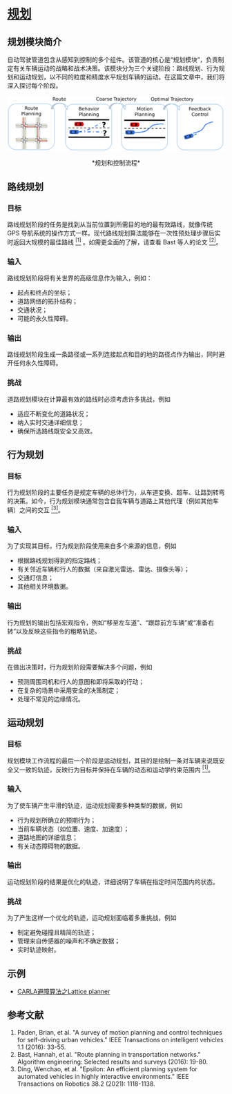 # [规划](https://tis.ios.ac.cn/iss/docs/Algorithms/Planning/)

## 规划模块简介
自动驾驶管道包含从感知到控制的多个组件。该管道的核心是“规划模块”，负责制定有关车辆运动的战略和战术决策。该模块分为三个关键阶段：路线规划、行为规划和运动规划，以不同的粒度和精度水平规划车辆的运动。在这篇文章中，我们将深入探讨每个阶段。

![kine_bicycle_model](../img/ecosys_iss/planning_pipeline.png)
 
<center> *规划和控制流程* </center>
<p> </p>

## 路线规划 <a name="route"/>

### 目标

路线规划阶段的任务是找到从当前位置到所需目的地的最有效路线，就像传统 GPS 导航系统的操作方式一样。现代路线规划算法能够在一次性预处理步骤后实时返回大规模的最佳路线 <a href="#ref1"><sup>[1]</sup></a> 。如需更全面的了解，请查看 Bast 等人的论文 <a href="#ref2"><sup>[2]</sup></a>。


### 输入
路线规划阶段将有关世界的高级信息作为输入，例如：

- 起点和终点的坐标；
- 道路网络的拓扑结构；
- 交通状况；
- 可能的永久性障碍。

### 输出
路线规划阶段生成一条路径或一系列连接起点和目的地的路径点作为输出，同时避开任何永久性障碍。

### 挑战
道路规划模块在计算最有效的路线时必须考虑许多挑战，例如

- 适应不断变化的道路状况；
- 纳入实时交通详细信息；
- 确保所选路线既安全又高效。


## 行为规划<a name="behavior"/>

### 目标
行为规划阶段的主要任务是规定车辆的总体行为，从车道变换、超车、让路到转弯的决策。如今，行为规划模块通常包含自我车辆与道路上其他代理（例如其他车辆）之间的交互 <a href="#ref3"><sup>[3]</sup></a>。



### 输入
为了实现其目标，行为规划阶段使用来自多个来源的信息，例如

- 根据路线规划得到的指定路线； 
- 有关邻近车辆和行人的数据（来自激光雷达、雷达、摄像头等）；
- 交通灯信息；
- 其他相关环境数据。

### 输出
行为规划的输出包括宏观指令，例如“移至左车道”、“跟踪前方车辆”或“准备右转”以及反映这些指令的粗略轨迹。

### 挑战
在做出决策时，行为规划阶段需要解决多个问题，例如

- 预测周围司机和行人的意图和即将采取的行动；
- 在复杂的场景中采用安全的决策制定；
- 处理不常见的边缘情况。


## 运动规划<a name="motion"/>

### 目标
规划模块工作流程的最后一个阶段是运动规划，其目的是绘制一条对车辆来说既安全又一致的轨迹，反映行为目标并保持在车辆的动态和运动学约束范围内 <a href="#ref1"><sup>[1]</sup></a>。

### 输入
为了使车辆产生平滑的轨迹，运动规划需要多种类型的数据，例如

- 行为规划所确立的预期行为；
- 当前车辆状态（如位置、速度、加速度）；
- 道路地图的详细信息； 
- 有关动态障碍物的数据。

### 输出
运动规划阶段的结果是优化的轨迹，详细说明了车辆在指定时间范围内的状态。

### 挑战
为了产生这样一个优化的轨迹，运动规划面临着多重挑战，例如

- 制定避免碰撞且精简的轨迹；
- 管理来自传感器的噪声和不确定数据；
- 实时轨迹映射。


## 示例

- [CARLA避障算法之Lattice planner](https://mp.weixin.qq.com/s/vKmUyi1ppEninuU5Ia3B8Q)

## 参考文献
<ol>
    <li id="ref1">Paden, Brian, et al. "A survey of motion planning and control techniques for self-driving urban vehicles." IEEE Transactions on intelligent vehicles 1.1 (2016): 33-55.</li>
    <li id="ref2">Bast, Hannah, et al. "Route planning in transportation networks." Algorithm engineering: Selected results and surveys (2016): 19-80.</li>
    <li id="ref3">Ding, Wenchao, et al. "Epsilon: An efficient planning system for automated vehicles in highly interactive environments." IEEE Transactions on Robotics 38.2 (2021): 1118-1138.</li>
</ol>